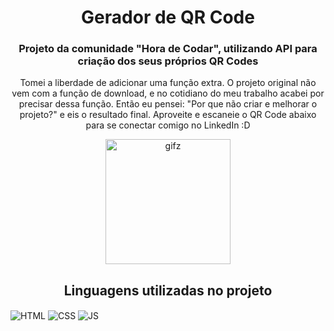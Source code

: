 <h1 align="center" style="border=none">Gerador de QR Code</h1>

<h3 align="center">Projeto da comunidade "Hora de Codar", utilizando API para criação dos seus próprios QR Codes</h3>

<p align="center">Tomei a liberdade de adicionar uma função extra. O projeto original não vem com a função de download, e no cotidiano do meu trabalho acabei por precisar dessa função. Então eu pensei: "Por que não criar e melhorar o projeto?" e eis o resultado final. Aproveite
 e escaneie o QR Code abaixo para se conectar comigo no LinkedIn :D</p>

<p align="center">
  <img alt="gifz" height="200" width="200em" src="https://api.qrserver.com/v1/create-qr-code/?size=150x150&data=www.linkedin.com/in/carlos-henrique-292397305" align="center"/> 
</p>

<h2 align="center">Linguagens utilizadas no projeto</h2>

<div style="display:inline-block" align="center">
<img align="center" src="https://img.shields.io/badge/HTML5-E34F26?style=for-the-badge&logo=html5&logoColor=white" alt="HTML"/>
<img align="center" src="https://img.shields.io/badge/CSS3-1572B6?style=for-the-badge&logo=css3&logoColor=white" alt="CSS"/>
<img align="center" src="https://img.shields.io/badge/JavaScript-323330?style=for-the-badge&logo=javascript&logoColor=F7DF1E" alt="JS"/>
</div>


